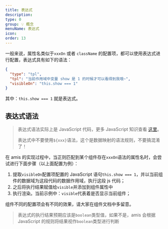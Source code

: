 ```yaml
---
title: 表达式
description:
type: 0
group: 💡 概念
menuName: 表达式
icon:
order: 13
---
```


一般来说，属性名类似于`xxxOn` 或者 `className` 的配置项，都可以使用表达式进行配置，表达式具有如下的语法：

```json
{
  "type": "tpl",
  "tpl": "当前作用域中变量 show 是 1 的时候才可以看得到我哦~",
  "visibleOn": "this.show === 1"
}
```

其中：`this.show === 1` 就是表达式。

## 表达式语法

> 表达式语法实际上是 JavaScript 代码，更多 JavaScript 知识查看 [这里](https://developer.mozilla.org/zh-CN/docs/Web/JavaScript)。
>
> 表达式中不要使用`${xxx}`语法，这个是数据映射的语法规则，不要搞混淆了！

在 amis 的实现过程中，当正则匹配到某个组件存在`xxxOn`语法的属性名时，会尝试进行下面步骤（以上面配置为例）：

1. 提取`visibleOn`配置项配置的 JavaScript 语句`this.show === 1`，并以当前组件的数据域为这段代码的数据作用域，执行这段 js 代码；
2. 之后将执行结果赋值给`visible`并添加到组件属性中
3. 执行渲染。当前示例中：`visible`代表着是否显示当前组件；

组件不同的配置项会有不同的效果，请大家在组件文档中多留意。

> 表达式的执行结果预期应该是`boolean`类型值，如果不是，amis 会根据 JavaScript 的规则将结果视作`boolean`类型进行判断
